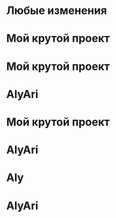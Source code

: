 # Любые изменения
# Мой крутой проект
# Мой крутой проект
# AlyAri
# Мой крутой проект
# AlyAri
# Aly
# AlyAri
